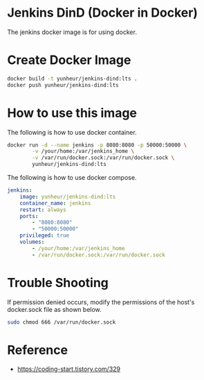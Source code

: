 # Jenkins DinD (Docker in Docker)

The jenkins docker image is for using docker.

# Create Docker Image

```bash
docker build -t yunheur/jenkins-dind:lts .
docker push yunheur/jenkins-dind:lts
```

# How to use this image

The following is how to use docker container.

```bash
docker run -d --name jenkins -p 8080:8080 -p 50000:50000 \
        -v /your/home:/var/jenkins_home \
        -v /var/run/docker.sock:/var/run/docker.sock \
        yunheur/jenkins-dind:lts
```

The following is how to use docker compose.
```yaml 
jenkins:
    image: yunheur/jenkins-dind:lts
    container_name: jenkins
    restart: always
    ports: 
        - "8080:8080"
        - "50000:50000"
    privileged: true
    volumes:
        - /your/home:/var/jenkins_home
        - /var/run/docker.sock:/var/run/docker.sock
```

# Trouble Shooting

If permission denied occurs, modify the permissions of the host's docker.sock file as shown below.
```bash
sudo chmod 666 /var/run/docker.sock
```

# Reference

- https://coding-start.tistory.com/329
